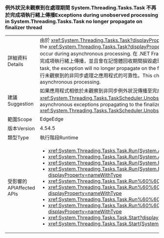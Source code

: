 ### <a name="exceptions-during-unobserved-processing-in-systemthreadingtaskstask-no-longer-propagate-on-finalizer-thread"></a><span data-ttu-id="58597-101">例外狀況未觀察到在處理期間 System.Threading.Tasks.Task 不再於完成項執行緒上傳播</span><span class="sxs-lookup"><span data-stu-id="58597-101">Exceptions during unobserved processing in System.Threading.Tasks.Task no longer propagate on finalizer thread</span></span>

|   |   |
|---|---|
|<span data-ttu-id="58597-102">詳細資料</span><span class="sxs-lookup"><span data-stu-id="58597-102">Details</span></span>|<span data-ttu-id="58597-103">由於 <xref:System.Threading.Tasks.Task?displayProperty=name> 類別代表非同步作業，因此它會攔截非同步處理期間發生的所有非嚴重的例外狀況。</span><span class="sxs-lookup"><span data-stu-id="58597-103">Because the <xref:System.Threading.Tasks.Task?displayProperty=name> class represents an asynchronous operation, it catches all non-severe exceptions that occur during asynchronous processing.</span></span> <span data-ttu-id="58597-104">在 .NET Framework 4.5 中，如果未觀察到某個例外狀況，而您的程式碼絕不會等候這項工作，則該例外狀況將不再於完成項執行緒上傳播，並且會在記憶體回收期間損毀處理序。</span><span class="sxs-lookup"><span data-stu-id="58597-104">In the .NET Framework 4.5, if an exception is not observed and your code never waits on the task, the exception will no longer propagate on the finalizer thread and crash the process during garbage collection.</span></span> <span data-ttu-id="58597-105">這項變更可以增強使用 Task 類別執行未觀察到的非同步處理之應用程式的可靠性。</span><span class="sxs-lookup"><span data-stu-id="58597-105">This change enhances the reliability of applications that use the Task class to perform unobserved asynchronous processing.</span></span>|
|<span data-ttu-id="58597-106">建議</span><span class="sxs-lookup"><span data-stu-id="58597-106">Suggestion</span></span>|<span data-ttu-id="58597-107">如果應用程式相依於未觀察到非同步例外狀況傳播至完成項執行緒，可以藉由提供適當的處理常式中還原先前的行為<xref:System.Threading.Tasks.TaskScheduler.UnobservedTaskException>事件，或藉由設定[執行階段組態項目](~/docs/framework/configure-apps/file-schema/runtime/throwunobservedtaskexceptions-element.md).</span><span class="sxs-lookup"><span data-stu-id="58597-107">If an app depends on unobserved asynchronous exceptions propagating to the finalizer thread, the previous behavior can be restored by providing an appropriate handler for the <xref:System.Threading.Tasks.TaskScheduler.UnobservedTaskException> event, or by setting a [runtime configuration element](~/docs/framework/configure-apps/file-schema/runtime/throwunobservedtaskexceptions-element.md).</span></span>|
|<span data-ttu-id="58597-108">範圍</span><span class="sxs-lookup"><span data-stu-id="58597-108">Scope</span></span>|<span data-ttu-id="58597-109">Edge</span><span class="sxs-lookup"><span data-stu-id="58597-109">Edge</span></span>|
|<span data-ttu-id="58597-110">版本</span><span class="sxs-lookup"><span data-stu-id="58597-110">Version</span></span>|<span data-ttu-id="58597-111">4.5</span><span class="sxs-lookup"><span data-stu-id="58597-111">4.5</span></span>|
|<span data-ttu-id="58597-112">類型</span><span class="sxs-lookup"><span data-stu-id="58597-112">Type</span></span>|<span data-ttu-id="58597-113">執行階段</span><span class="sxs-lookup"><span data-stu-id="58597-113">Runtime</span></span>|
|<span data-ttu-id="58597-114">受影響的 API</span><span class="sxs-lookup"><span data-stu-id="58597-114">Affected APIs</span></span>|<ul><li><xref:System.Threading.Tasks.Task.Run(System.Action)?displayProperty=nameWithType></li><li><xref:System.Threading.Tasks.Task.Run(System.Action,System.Threading.CancellationToken)?displayProperty=nameWithType></li><li><xref:System.Threading.Tasks.Task.Run(System.Func{System.Threading.Tasks.Task})?displayProperty=nameWithType></li><li><xref:System.Threading.Tasks.Task.Run(System.Func{System.Threading.Tasks.Task},System.Threading.CancellationToken)?displayProperty=nameWithType></li><li><xref:System.Threading.Tasks.Task.Run%60%601(System.Func{%60%600})?displayProperty=nameWithType></li><li><xref:System.Threading.Tasks.Task.Run%60%601(System.Func{%60%600},System.Threading.CancellationToken)?displayProperty=nameWithType></li><li><xref:System.Threading.Tasks.Task.Run%60%601(System.Func{System.Threading.Tasks.Task{%60%600}})?displayProperty=nameWithType></li><li><xref:System.Threading.Tasks.Task.Run%60%601(System.Func{System.Threading.Tasks.Task{%60%600}},System.Threading.CancellationToken)?displayProperty=nameWithType></li><li><xref:System.Threading.Tasks.Task.Start?displayProperty=nameWithType></li><li><xref:System.Threading.Tasks.Task.Start(System.Threading.Tasks.TaskScheduler)?displayProperty=nameWithType></li></ul>|

